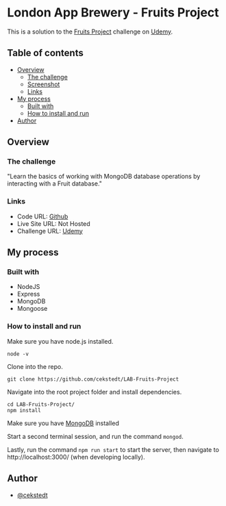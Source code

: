 # London App Brewery - Fruits Project

This is a solution to the [Fruits Project](https://www.udemy.com/course/the-complete-web-development-bootcamp/learn/lecture/12385788) challenge on [Udemy](https://www.udemy.com/course/the-complete-web-development-bootcamp/).

## Table of contents

- [Overview](#overview)
  - [The challenge](#the-challenge)
  - [Screenshot](#screenshot)
  - [Links](#links)
- [My process](#my-process)
  - [Built with](#built-with)
  - [How to install and run](#how-to-install-and-run)
- [Author](#author)

## Overview

### The challenge

"Learn the basics of working with MongoDB database operations by interacting with a Fruit database."

### Links

- Code URL: [Github](https://github.com/cekstedt/LAB-Fruits-Project)
- Live Site URL: Not Hosted
- Challenge URL: [Udemy](https://www.udemy.com/course/the-complete-web-development-bootcamp/learn/lecture/12385788)

## My process

### Built with

- NodeJS
- Express
- MongoDB
- Mongoose

### How to install and run

Make sure you have node.js installed.
```
node -v
```

Clone into the repo.
```
git clone https://github.com/cekstedt/LAB-Fruits-Project
```

Navigate into the root project folder and install dependencies.
```
cd LAB-Fruits-Project/
npm install
```

Make sure you have [MongoDB](https://www.mongodb.com/docs/manual/installation/) installed  

Start a second terminal session, and run the command `mongod`.  

Lastly, run the command `npm run start` to start the server, then navigate to http://localhost:3000/ (when developing locally).

## Author

- [@cekstedt](https://github.com/cekstedt)
